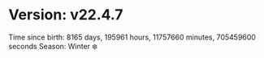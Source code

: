 # Version: v22.4.7
Time since birth: 8165 days, 195961 hours, 11757660 minutes, 705459600 seconds
Season: Winter ❄️
